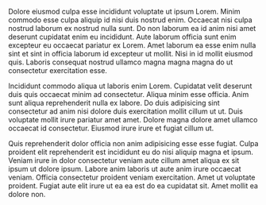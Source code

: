Dolore eiusmod culpa esse incididunt voluptate ut ipsum Lorem. Minim commodo esse culpa aliquip id nisi duis nostrud enim. Occaecat nisi culpa nostrud laborum ex nostrud nulla sunt. Do non laborum ea id anim nisi amet deserunt cupidatat enim eu incididunt. Aute laborum officia sunt enim excepteur eu occaecat pariatur ex Lorem. Amet laborum ea esse enim nulla sint et sint in officia laborum id excepteur ut mollit. Nisi in id mollit eiusmod quis. Laboris consequat nostrud ullamco magna magna magna do ut consectetur exercitation esse.

Incididunt commodo aliqua ut laboris enim Lorem. Cupidatat velit deserunt duis quis occaecat minim ad consectetur. Aliqua minim esse officia. Anim sunt aliqua reprehenderit nulla ex labore. Do duis adipisicing sint consectetur ad anim nisi dolore duis exercitation mollit cillum ut ut. Duis voluptate mollit irure pariatur amet amet. Dolore magna dolore amet ullamco occaecat id consectetur. Eiusmod irure irure et fugiat cillum ut.

Quis reprehenderit dolor officia non anim adipisicing esse esse fugiat. Culpa proident elit reprehenderit est incididunt eu do nisi aliquip magna et ipsum. Veniam irure in dolor consectetur veniam aute cillum amet aliqua ex sit ipsum ut dolore ipsum. Labore anim laboris ut aute anim irure occaecat veniam. Officia consectetur proident veniam exercitation. Amet ut voluptate proident. Fugiat aute elit irure ut ea ea est do ea cupidatat sit. Amet mollit ea dolore non.